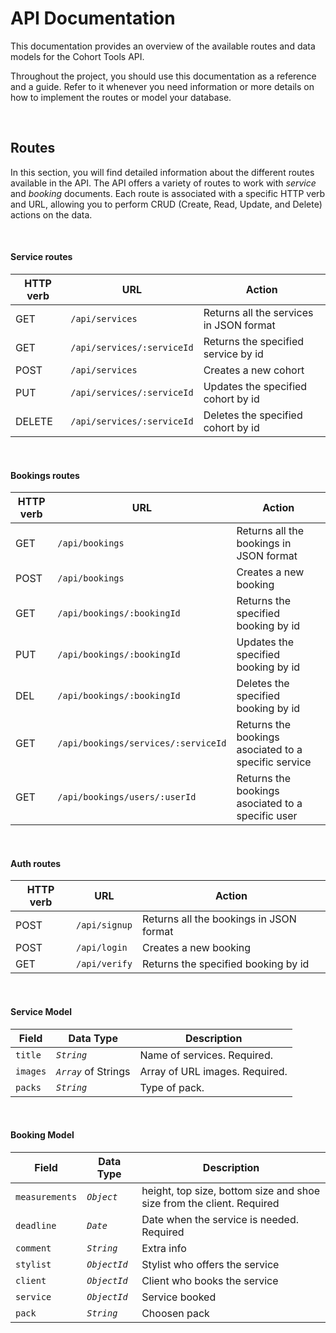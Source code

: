 # API Documentation

This documentation provides an overview of the available routes and data models for the Cohort Tools API.

Throughout the project, you should use this documentation as a reference and a guide. Refer to it whenever you need information or more details on how to implement the routes or model your database.

<br>

## Routes

In this section, you will find detailed information about the different routes available in the API.
The API offers a variety of routes to work with *service* and *booking* documents. Each route is associated with a specific HTTP verb and URL, allowing you to perform CRUD (Create, Read, Update, and Delete) actions on the data.

<br>

#### Service routes

| HTTP verb | URL                         | Action                                  |
| --------- | --------------------------  | --------------------------------------  |
| GET       | `/api/services`             | Returns all the services in JSON format |
| GET       | `/api/services/:serviceId`  | Returns the specified service by id     |
| POST      | `/api/services`             | Creates a new cohort                    |
| PUT       | `/api/services/:serviceId`  | Updates the specified cohort by id      |
| DELETE    | `/api/services/:serviceId`  | Deletes the specified cohort by id      |


<br>


#### Bookings routes

| HTTP verb | URL                                 | Action                                               |
| --------- | ----------------------------------- | ---------------------------------------------------- |
| GET       | `/api/bookings`                     | Returns all the bookings in JSON format              |
| POST      | `/api/bookings`                     | Creates a new booking                                |
| GET       | `/api/bookings/:bookingId`          | Returns the specified booking by id                  |
| PUT       | `/api/bookings/:bookingId`          | Updates the specified booking by id                  |
| DEL       | `/api/bookings/:bookingId`          | Deletes the specified booking by id                  |
| GET       | `/api/bookings/services/:serviceId` | Returns the bookings asociated to a specific service |
| GET       | `/api/bookings/users/:userId`       | Returns the bookings asociated to a specific user    |


<br>

#### Auth routes

| HTTP verb | URL                    | Action                                               |
| --------- | -----------------------| ---------------------------------------------------- |
| POST      | `/api/signup`          | Returns all the bookings in JSON format              |
| POST      | `/api/login`           | Creates a new booking                                |
| GET       | `/api/verify`          | Returns the specified booking by id                  |

<br>

#### Service Model

| Field          | Data Type            | Description                    |
|----------------|----------------------|--------------------------------|
| `title`        | *`String`*           | Name of services. Required.    |
| `images`       | *`Array`* of Strings | Array of URL images. Required. |
| `packs`        | *`String`*           | Type of pack.                  |

<br>

#### Booking Model
| Field          | Data Type        | Description                                                          |
|----------------|------------------|----------------------------------------------------------------------|
| `measurements` | *`Object`*       | height, top size, bottom size and shoe size from the client. Required|
| `deadline`     | *`Date`*         | Date when the service is needed. Required                            |
| `comment`      | *`String`*       | Extra info                                                           |     
| `stylist`      | *`ObjectId`*     | Stylist who offers the service                                       |
| `client`       | *`ObjectId`*     | Client who books the service                                         |
| `service`      | *`ObjectId`*     | Service booked                                                       |
| `pack`         | *`String`*       | Choosen pack                                                         |



